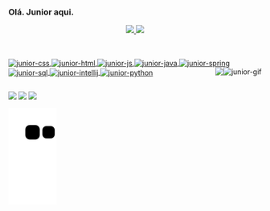 ### Olá. Junior aqui. 

<div align="center">
  <a href="https://github.com/junior-zip">
  <img height="180em" src="https://github-readme-stats.vercel.app/api?username=junior-zip&show_icons=true&theme=dark&include_all_commits=true&count_private=true"/>
  <img height="180em" src="https://github-readme-stats.vercel.app/api/top-langs/?username=junior-zip&layout=compact&langs_count=7&theme=dark"/>
</div>



##
<div style="display: inline_block"><br> 
  <img align= "center" alt="junior-css" heigth="30" width="40" src="https://cdn.jsdelivr.net/gh/devicons/devicon/icons/css3/css3-original.svg" />
  <img align= "center" alt="junior-html" heigth="30" width="40" src="https://cdn.jsdelivr.net/gh/devicons/devicon/icons/html5/html5-original.svg" />
  <img align= "center" alt="junior-js" heigth="30" width="40" src="https://cdn.jsdelivr.net/gh/devicons/devicon/icons/javascript/javascript-original.svg" />
  <img align= "center" alt="junior-java" heigth="30" width="40" src="https://cdn.jsdelivr.net/gh/devicons/devicon/icons/java/java-original.svg" />
  <img align= "center" alt="junior-spring" heigth="30" width="40" src="https://cdn.jsdelivr.net/gh/devicons/devicon/icons/spring/spring-original.svg" />
  <img align= "center" alt="junior-sql" heigth="30" width="40" src="https://cdn.jsdelivr.net/gh/devicons/devicon/icons/mysql/mysql-original.svg" />
  <img align= "center" alt="junior-intellij" heigth="30" width="40" src="https://cdn.jsdelivr.net/gh/devicons/devicon/icons/intellij/intellij-plain.svg" />
  <img align= "center" alt="junior-python" heigth="30" width="40" src="https://cdn.jsdelivr.net/gh/devicons/devicon/icons/python/python-original.svg" />
  <img align="right" alt="junior-gif" src="https://cdn.discordapp.com/attachments/707398461590601851/1021105904176861265/slamdunk12090.gif">
  <a href="https://github.com/junior-zip" target="_blank" ><img align="right" src="https://cdn.discordapp.com/attachments/707398461590601851/1021105904176861265/slamdunk12090.gif" height="150">
</div>

<p>




##
<div>
  <a href="https://instagram.com/junior.zip" target="_blank"><img src="https://img.shields.io/badge/-Instagram-%23E4405F?style=for-the-badge&logo=instagram&logoColor=white" target="_blank"></a>
  <a href = "mailto:junior26bmx@gmail.com"><img src="https://img.shields.io/badge/-Gmail-%23333?style=for-the-badge&logo=gmail&logoColor=white" target="_blank"></a>
  <a href="https://www.linkedin.com/in/gilson-teixeira-3b0582208" target="_blank"><img src="https://img.shields.io/badge/-LinkedIn-%230077B5?style=for-the-badge&logo=linkedin&logoColor=white" target="_blank"></a> 
</div>





        
         
          
                
![Snake animation](https://github.com/junior-zip/junior-zip/blob/output/github-contribution-grid-snake.svg)

